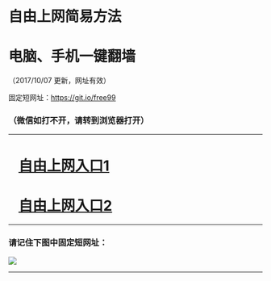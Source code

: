 ﻿# 自由上网简易方法

# 电脑、手机一键翻墙

（2017/10/07 更新，网址有效）

固定短网址：https://git.io/free99

### （微信如打不开，请转到浏览器打开）


***





# &nbsp;&nbsp; <a href="http://ft568023104.fwq-tz-1001.info/fwqtz01.html?t=100700122767 " target="_blank">自由上网入口1</a>
# &nbsp;&nbsp; <a href="http://ft1927124684.fwq-tz-1002.info/fwqtz02.html?t=10070012036 " target="_blank">自由上网入口2</a>
***

### 请记住下图中固定短网址：

<img src="https://s3-us-west-2.amazonaws.com/fwq-1001/yjfq-20170905okok.png" /> 


***

